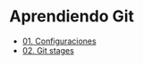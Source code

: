 # Aprendiendo Git

- [01. Configuraciones](path/01-config/README.md)
- [02. Git stages](path/02-stages/README.md)